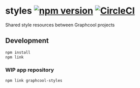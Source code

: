 # styles [![npm version](https://badge.fury.io/js/graphcool-styles.svg)](https://badge.fury.io/js/graphcool-styles) [![CircleCI](https://circleci.com/gh/graphcool/styles.svg?style=svg)](https://circleci.com/gh/graphcool/styles)
Shared style resources between Graphcool projects

## Development

```sh
npm install
npm link
```

### WIP app repository

```sh
npm link graphcool-styles
```

